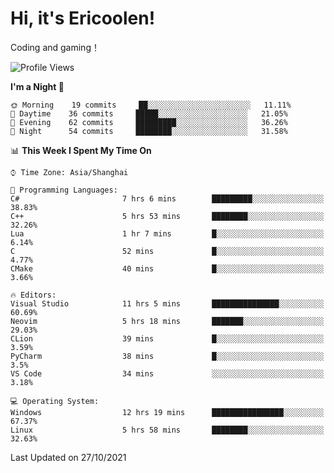 # Hi, it's Ericoolen!
Coding and gaming！

<!--START_SECTION:waka-->
![Profile Views](http://img.shields.io/badge/Profile%20Views-5-blue)

**I'm a Night 🦉** 

```text
🌞 Morning    19 commits     ██░░░░░░░░░░░░░░░░░░░░░░░   11.11% 
🌆 Daytime    36 commits     █████░░░░░░░░░░░░░░░░░░░░   21.05% 
🌃 Evening    62 commits     █████████░░░░░░░░░░░░░░░░   36.26% 
🌙 Night      54 commits     ████████░░░░░░░░░░░░░░░░░   31.58%

```


📊 **This Week I Spent My Time On** 

```text
⌚︎ Time Zone: Asia/Shanghai

💬 Programming Languages: 
C#                       7 hrs 6 mins        █████████░░░░░░░░░░░░░░░░   38.83% 
C++                      5 hrs 53 mins       ████████░░░░░░░░░░░░░░░░░   32.26% 
Lua                      1 hr 7 mins         █░░░░░░░░░░░░░░░░░░░░░░░░   6.14% 
C                        52 mins             █░░░░░░░░░░░░░░░░░░░░░░░░   4.77% 
CMake                    40 mins             █░░░░░░░░░░░░░░░░░░░░░░░░   3.66%

🔥 Editors: 
Visual Studio            11 hrs 5 mins       ███████████████░░░░░░░░░░   60.69% 
Neovim                   5 hrs 18 mins       ███████░░░░░░░░░░░░░░░░░░   29.03% 
CLion                    39 mins             █░░░░░░░░░░░░░░░░░░░░░░░░   3.59% 
PyCharm                  38 mins             █░░░░░░░░░░░░░░░░░░░░░░░░   3.5% 
VS Code                  34 mins             ░░░░░░░░░░░░░░░░░░░░░░░░░   3.18%

💻 Operating System: 
Windows                  12 hrs 19 mins      ████████████████░░░░░░░░░   67.37% 
Linux                    5 hrs 58 mins       ████████░░░░░░░░░░░░░░░░░   32.63%

```


 Last Updated on 27/10/2021
<!--END_SECTION:waka-->

